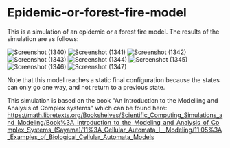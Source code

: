 # Epidemic-or-forest-fire-model

This is a simulation of an epidemic or a forest fire model. The results of the simulation are as follows:

![Screenshot (1340)](https://user-images.githubusercontent.com/56737677/188332902-6c9b991f-ef86-41e9-b27b-3ec83685d223.png)
![Screenshot (1341)](https://user-images.githubusercontent.com/56737677/188332921-94aa12e6-d051-4adb-9638-27bda6e89631.png)
![Screenshot (1342)](https://user-images.githubusercontent.com/56737677/188332929-5386a730-cb6c-4026-899e-ef269cd2181c.png)
![Screenshot (1343)](https://user-images.githubusercontent.com/56737677/188332939-7b88b404-6b74-4373-bf42-cd530e799c12.png)
![Screenshot (1344)](https://user-images.githubusercontent.com/56737677/188332955-2c403a30-2ec6-460c-b17d-1d1936f03228.png)
![Screenshot (1345)](https://user-images.githubusercontent.com/56737677/188332968-b3dbd6a0-01e4-45d3-a394-1e60e9629dec.png)
![Screenshot (1346)](https://user-images.githubusercontent.com/56737677/188332982-4ed88f7c-c190-43a1-854e-0203627500ad.png)
![Screenshot (1347)](https://user-images.githubusercontent.com/56737677/188332995-bb759805-96fe-416b-90c7-53cd257a607d.png)

Note that this model reaches a static final configuration because the states can only go one way, and not return to a previous state. 

This simulation is based on the book "An Introduction to the Modelling and Analysis of Complex systems" which can be found here: 
https://math.libretexts.org/Bookshelves/Scientific_Computing_Simulations_and_Modeling/Book%3A_Introduction_to_the_Modeling_and_Analysis_of_Complex_Systems_(Sayama)/11%3A_Cellular_Automata_I__Modeling/11.05%3A_Examples_of_Biological_Cellular_Automata_Models
